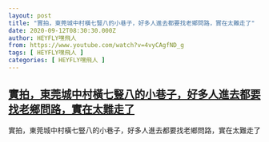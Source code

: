 ```yaml
---
layout: post
title: "實拍，東莞城中村橫七豎八的小巷子，好多人進去都要找老鄉問路，實在太難走了"
date: 2020-09-12T08:30:30.000Z
author: HEYFLY嘿飛人
from: https://www.youtube.com/watch?v=4vyCAgfND_g
tags: [ HEYFLY嘿飛人 ]
categories: [ HEYFLY嘿飛人 ]
---
```

<!--1599899430000-->
[實拍，東莞城中村橫七豎八的小巷子，好多人進去都要找老鄉問路，實在太難走了](https://www.youtube.com/watch?v=4vyCAgfND_g)
------

<div>
實拍，東莞城中村橫七豎八的小巷子，好多人進去都要找老鄉問路，實在太難走了
</div>
